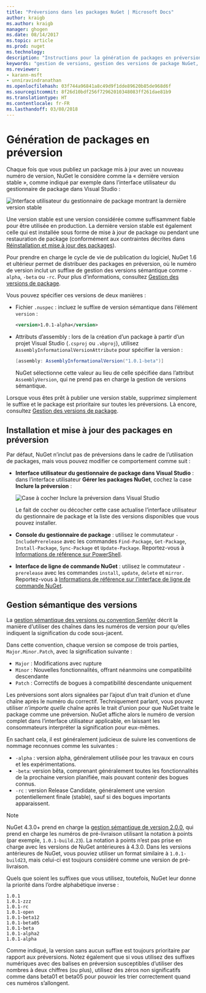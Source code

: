 ```yaml
---
title: "Préversions dans les packages NuGet | Microsoft Docs"
author: kraigb
ms.author: kraigb
manager: ghogen
ms.date: 08/14/2017
ms.topic: article
ms.prod: nuget
ms.technology: 
description: "Instructions pour la génération de packages en préversion"
keywords: "gestion de versions, gestion des versions de package NuGet, préversions NuGet, packages NuGet en préversion, préversions de packages, versions de package RC, versions de package bêta, gestion de versions sémantique NuGet"
ms.reviewer:
- karann-msft
- unniravindranathan
ms.openlocfilehash: 03f744a96841a8c49d9f1dde89620b85de968d6f
ms.sourcegitcommit: 8f26d10bdf256f72962010348083ff261dae81b9
ms.translationtype: HT
ms.contentlocale: fr-FR
ms.lasthandoff: 03/08/2018
---
```

# <a name="building-pre-release-packages"></a>Génération de packages en préversion

Chaque fois que vous publiez un package mis à jour avec un nouveau numéro de version, NuGet le considère comme la « dernière version stable », comme indiqué par exemple dans l’interface utilisateur du gestionnaire de package dans Visual Studio :

![Interface utilisateur du gestionnaire de package montrant la dernière version stable](media/Prerelease_01-LatestStable.png)

Une version stable est une version considérée comme suffisamment fiable pour être utilisée en production. La dernière version stable est également celle qui est installée sous forme de mise à jour de package ou pendant une restauration de package (conformément aux contraintes décrites dans [Réinstallation et mise à jour des packages](../consume-packages/reinstalling-and-updating-packages.md)).

Pour prendre en charge le cycle de vie de publication du logiciel, NuGet 1.6 et ultérieur permet de distribuer des packages en préversion, où le numéro de version inclut un suffixe de gestion des versions sémantique comme `-alpha`, `-beta` ou `-rc`. Pour plus d’informations, consultez [Gestion des versions de package](../reference/package-versioning.md#pre-release-versions).

Vous pouvez spécifier ces versions de deux manières :

- Fichier `.nuspec` : incluez le suffixe de version sémantique dans l’élément `version` :

    ```xml
    <version>1.0.1-alpha</version>
    ```

- Attributs d’assembly : lors de la création d’un package à partir d’un projet Visual Studio (`.csproj` ou `.vbproj`), utilisez `AssemblyInformationalVersionAttribute` pour spécifier la version :

    ```cs
    [assembly: AssemblyInformationalVersion("1.0.1-beta")]
    ```

    NuGet sélectionne cette valeur au lieu de celle spécifiée dans l’attribut `AssemblyVersion`, qui ne prend pas en charge la gestion de versions sémantique.

Lorsque vous êtes prêt à publier une version stable, supprimez simplement le suffixe et le package est prioritaire sur toutes les préversions. Là encore, consultez [Gestion des versions de package](../reference/package-versioning.md#pre-release-versions).

## <a name="installing-and-updating-pre-release-packages"></a>Installation et mise à jour des packages en préversion

Par défaut, NuGet n’inclut pas de préversions dans le cadre de l’utilisation de packages, mais vous pouvez modifier ce comportement comme suit :

- **Interface utilisateur du gestionnaire de package dans Visual Studio** : dans l’interface utilisateur **Gérer les packages NuGet**, cochez la case **Inclure la préversion** :

    ![Case à cocher Inclure la préversion dans Visual Studio](media/Prerelease_02-CheckPrerelease.png)

    Le fait de cocher ou décocher cette case actualise l’interface utilisateur du gestionnaire de package et la liste des versions disponibles que vous pouvez installer.

- **Console du gestionnaire de package** : utilisez le commutateur `-IncludePrerelease` avec les commandes `Find-Package`, `Get-Package`, `Install-Package`, `Sync-Package` et `Update-Package`. Reportez-vous à [Informations de référence sur PowerShell](../tools/powershell-reference.md).

- **Interface de ligne de commande NuGet** : utilisez le commutateur `-prerelease` avec les commandes `install`, `update`, `delete` et `mirror`. Reportez-vous à [Informations de référence sur l’interface de ligne de commande NuGet](../tools/nuget-exe-cli-reference.md).

## <a name="semantic-versioning"></a>Gestion sémantique des versions

La [gestion sémantique des versions ou convention SemVer](http://semver.org/spec/v1.0.0.html) décrit la manière d’utiliser des chaînes dans les numéros de version pour qu’elles indiquent la signification du code sous-jacent.

Dans cette convention, chaque version se compose de trois parties, `Major.Minor.Patch`, avec la signification suivante :

- `Major` : Modifications avec rupture
- `Minor` : Nouvelles fonctionnalités, offrant néanmoins une compatibilité descendante
- `Patch` : Correctifs de bogues à compatibilité descendante uniquement

Les préversions sont alors signalées par l’ajout d’un trait d’union et d’une chaîne après le numéro du correctif. Techniquement parlant, vous pouvez utiliser *n’importe quelle* chaîne après le trait d’union pour que NuGet traite le package comme une préversion. NuGet affiche alors le numéro de version complet dans l’interface utilisateur applicable, en laissant les consommateurs interpréter la signification pour eux-mêmes.

En sachant cela, il est généralement judicieux de suivre les conventions de nommage reconnues comme les suivantes :

- `-alpha` : version alpha, généralement utilisée pour les travaux en cours et les expérimentations.
- `-beta`: version bêta, comprenant généralement toutes les fonctionnalités de la prochaine version planifiée, mais pouvant contenir des bogues connus.
- `-rc` : version Release Candidate, généralement une version potentiellement finale (stable), sauf si des bogues importants apparaissent.

> [!Note]
> NuGet 4.3.0+ prend en charge la [gestion sémantique de version 2.0.0](http://semver.org/spec/v2.0.0.html), qui prend en charge les numéros de pré-livraison utilisant la notation à points (par exemple, `1.0.1-build.23`). La notation à points n’est pas prise en charge avec les versions de NuGet antérieures à 4.3.0. Dans les versions antérieures de NuGet, vous pouviez utiliser un format similaire à `1.0.1-build23`, mais celui-ci est toujours considéré comme une version de pré-livraison.

Quels que soient les suffixes que vous utilisez, toutefois, NuGet leur donne la priorité dans l’ordre alphabétique inverse :

    1.0.1
    1.0.1-zzz
    1.0.1-rc
    1.0.1-open
    1.0.1-beta12
    1.0.1-beta05
    1.0.1-beta
    1.0.1-alpha2
    1.0.1-alpha

Comme indiqué, la version sans aucun suffixe est toujours prioritaire par rapport aux préversions. Notez également que si vous utilisez des suffixes numériques avec des balises en préversion susceptibles d’utiliser des nombres à deux chiffres (ou plus), utilisez des zéros non significatifs comme dans beta01 et beta05 pour pouvoir les trier correctement quand ces numéros s’allongent.
